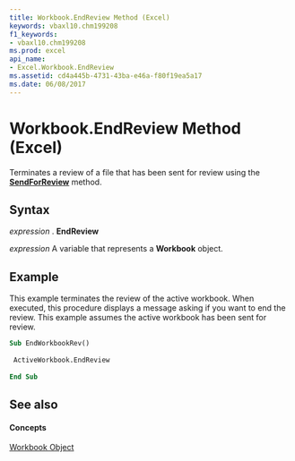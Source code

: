 ```yaml
---
title: Workbook.EndReview Method (Excel)
keywords: vbaxl10.chm199208
f1_keywords:
- vbaxl10.chm199208
ms.prod: excel
api_name:
- Excel.Workbook.EndReview
ms.assetid: cd4a445b-4731-43ba-e46a-f80f19ea5a17
ms.date: 06/08/2017
---
```



# Workbook.EndReview Method (Excel)

Terminates a review of a file that has been sent for review using the  **[SendForReview](workbook-sendforreview-method-excel.md)** method.


## Syntax

 _expression_ . **EndReview**

 _expression_ A variable that represents a **Workbook** object.


## Example

This example terminates the review of the active workbook. When executed, this procedure displays a message asking if you want to end the review. This example assumes the active workbook has been sent for review.


```vb
Sub EndWorkbookRev() 
 
 ActiveWorkbook.EndReview 
 
End Sub
```


## See also


#### Concepts


[Workbook Object](workbook-object-excel.md)

